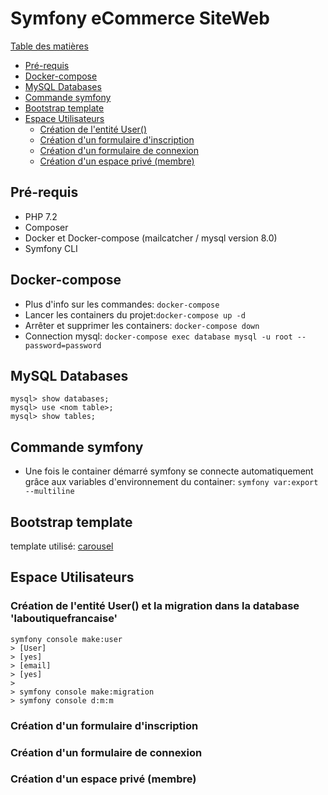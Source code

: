 # Symfony eCommerce SiteWeb
[Table des matières](#symfony-ecommerce-siteweb)
  - [Pré-requis](#pré-requis)
  - [Docker-compose](#docker-compose)
  - [MySQL Databases](#mysql-databases)
  - [Commande symfony](#commande-symfony)
  - [Bootstrap template](#bootstrap-template)
  - [Espace Utilisateurs](#espace-utilisateurs)
    - [Création de l'entité User()](#création-de-lentité-user)
    - [Création d'un formulaire d'inscription](#création-dun-formulaire-dinscription)
    - [Création d'un formulaire de connexion](#création-dun-formulaire-de-connexion)
    - [Création d'un espace privé (membre)](#création-dun-espace-privé-membre)

## Pré-requis
- PHP 7.2
- Composer
- Docker et Docker-compose (mailcatcher / mysql version 8.0)
- Symfony CLI

## Docker-compose 
- Plus d'info sur les commandes: `docker-compose`
- Lancer les containers du projet:`docker-compose up -d`
- Arrêter et supprimer les containers: `docker-compose down`
- Connection mysql: `docker-compose exec database mysql -u root --password=password`

## MySQL Databases
```
mysql> show databases;
mysql> use <nom table>;
mysql> show tables;
```

## Commande symfony
- Une fois le container démarré symfony se connecte automatiquement grâce aux variables d'environnement du container: `symfony var:export --multiline`

## Bootstrap template

template utilisé: [carousel](https://getbootstrap.com/docs/5.0/examples/carousel/)

## Espace Utilisateurs

### Création de l'entité User() et la migration dans la database 'laboutiquefrancaise'

```
symfony console make:user
> [User]
> [yes]
> [email]
> [yes]
> 
> symfony console make:migration
> symfony console d:m:m
```

### Création d'un formulaire d'inscription
### Création d'un formulaire de connexion
### Création d'un espace privé (membre)